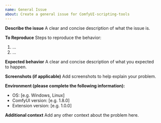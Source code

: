 ```yaml
---
name: General Issue
about: Create a general issue for ComfyUI-scripting-tools
---
```


**Describe the issue**
A clear and concise description of what the issue is.

**To Reproduce**
Steps to reproduce the behavior:
1. ...
2. ...

**Expected behavior**
A clear and concise description of what you expected to happen.

**Screenshots (if applicable)**
Add screenshots to help explain your problem.

**Environment (please complete the following information):**
- OS: [e.g. Windows, Linux]
- ComfyUI version: [e.g. 1.8.0]
- Extension version: [e.g. 1.0.0]

**Additional context**
Add any other context about the problem here.
